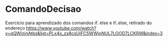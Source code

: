 # ComandoDecisao

Exercício para aprendizado dos comandos if. else e if..else, retirado do endereço https://www.youtube.com/watch?v=qQWizjnAtbs&list=PLx4x_zx8csUjFC5WWjoNUL7LOOD7LCKRW&index=3

